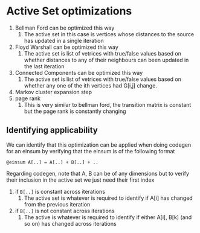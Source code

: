 # Active Set optimizations

1. Bellman Ford can be optimized this way
   1. The active set in this case is vertices whose distances to the source has updated in a single iteration
2. Floyd Warshall can be optimized this way
   1. The active set is list of vetrices with true/false values based on whether distances to any of their neighbours can been updated in the last iteration
3. Connected Components can be optimized this way
   1. The active set is list of vetrices with true/false values based on whether any one of the ith vertices had G[i,j] change.
4. Markov cluster expansion step
5. page rank
   1. This is very similar to bellman ford, the transition matrix is constant but the page rank is constantly changing

## Identifying applicability

We can identify that this optimization can be applied when doing codegen for an einsum by verifying that the einsum is of the following format
```
@einsum A[..] = A[..] + B[..] + ..
```

Regarding codegen, note that A, B can be of any dimensions but to verify their inclusion in the active set we just need their first index
1. if `B[..]` is constant across iterations
   1. The active set is whatever is required to identify if A[i] has changed from the previous iteration
2. if `B[..]` is not constant across iterations
   1. The active is whatever is required to identify if either A[i], B[k] (and so on) has changed across iterations